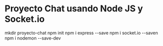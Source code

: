 # Proyecto Chat usando Node JS y Socket.io

mkdir proyecto-chat
npm init
npm i express --save
npm i socket.io --saven
npm i nodemon --save-dev